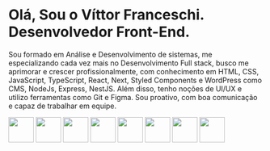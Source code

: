 <h1>Olá, Sou o Víttor Franceschi. Desenvolvedor Front-End.</h1>
<p>Sou formado em Análise e Desenvolvimento de sistemas, me especializando cada vez mais no Desenvolvimento Full stack, busco me aprimorar e crescer profissionalmente, com conhecimento em HTML, CSS, JavaScript, TypeScript, React, Next, Styled Components e WordPress como CMS, NodeJs, Express, NestJS. Além disso, tenho noções de UI/UX e utilizo ferramentas como Git e Figma. Sou proativo, com boa comunicação e capaz de trabalhar em equipe.</p>
<div style"display: flex">
  <img src="https://cdn.jsdelivr.net/gh/devicons/devicon@latest/icons/html5/html5-original.svg" width="50px" height="50px" />
  <img src="https://cdn.jsdelivr.net/gh/devicons/devicon@latest/icons/css3/css3-original.svg" width="50px" height="50px" />
  <img src="https://cdn.jsdelivr.net/gh/devicons/devicon@latest/icons/javascript/javascript-original.svg" width="50px" height="50px" />
  <img src="https://cdn.jsdelivr.net/gh/devicons/devicon@latest/icons/typescript/typescript-original.svg" width="50px" height="50px"  />
  <img src="https://cdn.jsdelivr.net/gh/devicons/devicon@latest/icons/wordpress/wordpress-plain.svg" width="50px" height="50px" />
  <img src="https://cdn.jsdelivr.net/gh/devicons/devicon@latest/icons/react/react-original.svg" width="50px" height="50px" />
  <img src="https://cdn.jsdelivr.net/gh/devicons/devicon@latest/icons/nextjs/nextjs-original.svg" width="50px" height="50px" />
  <img src="https://cdn.jsdelivr.net/gh/devicons/devicon@latest/icons/styledcomponents/styledcomponents-original-wordmark.svg" width="50px" height="50px" />
</div>
